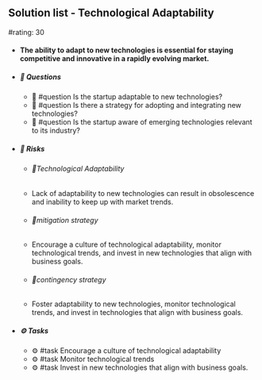 ## Solution list - Technological Adaptability
#rating: 30
- #### The ability to adapt to new technologies is essential for staying competitive and innovative in a rapidly evolving market.
- ##### 💭 Questions
  - 💭 #question Is the startup adaptable to new technologies?
  - 💭 #question Is there a strategy for adopting and integrating new technologies?
  - 💭 #question Is the startup aware of emerging technologies relevant to its industry?
- ##### 🚨 Risks
  - ###### 🚨Technological Adaptability
  - Lack of adaptability to new technologies can result in obsolescence and inability to keep up with market trends.
  - ###### 🚨mitigation strategy
  - Encourage a culture of technological adaptability, monitor technological trends, and invest in new technologies that align with business goals.
  - ###### 🚨contingency strategy
  - Foster adaptability to new technologies, monitor technological trends, and invest in technologies that align with business goals.
- ##### ⚙️ Tasks
  - ⚙️ #task Encourage a culture of technological adaptability
  - ⚙️ #task  Monitor technological trends
  - ⚙️ #task  Invest in new technologies that align with business goals.


